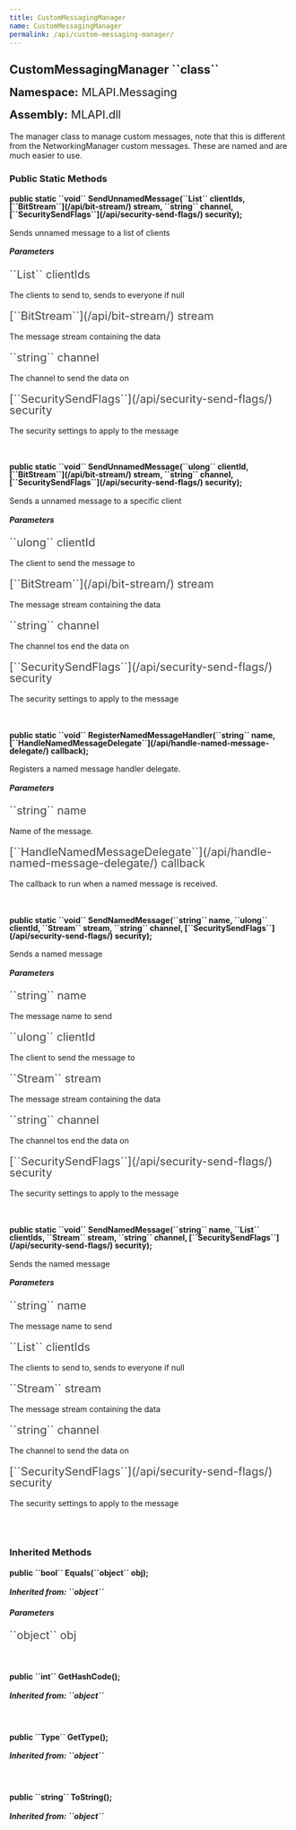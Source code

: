 ```yaml
---
title: CustomMessagingManager
name: CustomMessagingManager
permalink: /api/custom-messaging-manager/
---
```


<div style="line-height: 1;">
	<h2 markdown="1">CustomMessagingManager ``class``</h2>
	<p style="font-size: 20px;"><b>Namespace:</b> MLAPI.Messaging</p>
	<p style="font-size: 20px;"><b>Assembly:</b> MLAPI.dll</p>
</div>
<p>The manager class to manage custom messages, note that this is different from the NetworkingManager custom messages.
            These are named and are much easier to use.</p>

<div>
	<h3 markdown="1">Public Static Methods</h3>
	<div style="line-height: 1;">
		<h4 markdown="1"><b>public static ``void`` SendUnnamedMessage(``List<ulong>`` clientIds, [``BitStream``](/api/bit-stream/) stream, ``string`` channel, [``SecuritySendFlags``](/api/security-send-flags/) security);</b></h4>
		<p>Sends unnamed message to a list of clients</p>
		<h5><b>Parameters</b></h5>
		<div>
			<p style="font-size: 20px; color: #444;" markdown="1">``List<ulong>`` clientIds</p>
			<p>The clients to send to, sends to everyone if null</p>
		</div>
		<div>
			<p style="font-size: 20px; color: #444;" markdown="1">[``BitStream``](/api/bit-stream/) stream</p>
			<p>The message stream containing the data</p>
		</div>
		<div>
			<p style="font-size: 20px; color: #444;" markdown="1">``string`` channel</p>
			<p>The channel to send the data on</p>
		</div>
		<div>
			<p style="font-size: 20px; color: #444;" markdown="1">[``SecuritySendFlags``](/api/security-send-flags/) security</p>
			<p>The security settings to apply to the message</p>
		</div>
	</div>
	<br>
	<div style="line-height: 1;">
		<h4 markdown="1"><b>public static ``void`` SendUnnamedMessage(``ulong`` clientId, [``BitStream``](/api/bit-stream/) stream, ``string`` channel, [``SecuritySendFlags``](/api/security-send-flags/) security);</b></h4>
		<p>Sends a unnamed message to a specific client</p>
		<h5><b>Parameters</b></h5>
		<div>
			<p style="font-size: 20px; color: #444;" markdown="1">``ulong`` clientId</p>
			<p>The client to send the message to</p>
		</div>
		<div>
			<p style="font-size: 20px; color: #444;" markdown="1">[``BitStream``](/api/bit-stream/) stream</p>
			<p>The message stream containing the data</p>
		</div>
		<div>
			<p style="font-size: 20px; color: #444;" markdown="1">``string`` channel</p>
			<p>The channel tos end the data on</p>
		</div>
		<div>
			<p style="font-size: 20px; color: #444;" markdown="1">[``SecuritySendFlags``](/api/security-send-flags/) security</p>
			<p>The security settings to apply to the message</p>
		</div>
	</div>
	<br>
	<div style="line-height: 1;">
		<h4 markdown="1"><b>public static ``void`` RegisterNamedMessageHandler(``string`` name, [``HandleNamedMessageDelegate``](/api/handle-named-message-delegate/) callback);</b></h4>
		<p>Registers a named message handler delegate.</p>
		<h5><b>Parameters</b></h5>
		<div>
			<p style="font-size: 20px; color: #444;" markdown="1">``string`` name</p>
			<p>Name of the message.</p>
		</div>
		<div>
			<p style="font-size: 20px; color: #444;" markdown="1">[``HandleNamedMessageDelegate``](/api/handle-named-message-delegate/) callback</p>
			<p>The callback to run when a named message is received.</p>
		</div>
	</div>
	<br>
	<div style="line-height: 1;">
		<h4 markdown="1"><b>public static ``void`` SendNamedMessage(``string`` name, ``ulong`` clientId, ``Stream`` stream, ``string`` channel, [``SecuritySendFlags``](/api/security-send-flags/) security);</b></h4>
		<p>Sends a named message</p>
		<h5><b>Parameters</b></h5>
		<div>
			<p style="font-size: 20px; color: #444;" markdown="1">``string`` name</p>
			<p>The message name to send</p>
		</div>
		<div>
			<p style="font-size: 20px; color: #444;" markdown="1">``ulong`` clientId</p>
			<p>The client to send the message to</p>
		</div>
		<div>
			<p style="font-size: 20px; color: #444;" markdown="1">``Stream`` stream</p>
			<p>The message stream containing the data</p>
		</div>
		<div>
			<p style="font-size: 20px; color: #444;" markdown="1">``string`` channel</p>
			<p>The channel tos end the data on</p>
		</div>
		<div>
			<p style="font-size: 20px; color: #444;" markdown="1">[``SecuritySendFlags``](/api/security-send-flags/) security</p>
			<p>The security settings to apply to the message</p>
		</div>
	</div>
	<br>
	<div style="line-height: 1;">
		<h4 markdown="1"><b>public static ``void`` SendNamedMessage(``string`` name, ``List<ulong>`` clientIds, ``Stream`` stream, ``string`` channel, [``SecuritySendFlags``](/api/security-send-flags/) security);</b></h4>
		<p>Sends the named message</p>
		<h5><b>Parameters</b></h5>
		<div>
			<p style="font-size: 20px; color: #444;" markdown="1">``string`` name</p>
			<p>The message name to send</p>
		</div>
		<div>
			<p style="font-size: 20px; color: #444;" markdown="1">``List<ulong>`` clientIds</p>
			<p>The clients to send to, sends to everyone if null</p>
		</div>
		<div>
			<p style="font-size: 20px; color: #444;" markdown="1">``Stream`` stream</p>
			<p>The message stream containing the data</p>
		</div>
		<div>
			<p style="font-size: 20px; color: #444;" markdown="1">``string`` channel</p>
			<p>The channel to send the data on</p>
		</div>
		<div>
			<p style="font-size: 20px; color: #444;" markdown="1">[``SecuritySendFlags``](/api/security-send-flags/) security</p>
			<p>The security settings to apply to the message</p>
		</div>
	</div>
	<br>
</div>
<br>
<div>
	<h3 markdown="1">Inherited Methods</h3>
	<div style="line-height: 1;">
		<h4 markdown="1"><b>public ``bool`` Equals(``object`` obj);</b></h4>
		<h5 markdown="1">Inherited from: ``object``</h5>
		<h5><b>Parameters</b></h5>
		<div>
			<p style="font-size: 20px; color: #444;" markdown="1">``object`` obj</p>
		</div>
	</div>
	<br>
	<div style="line-height: 1;">
		<h4 markdown="1"><b>public ``int`` GetHashCode();</b></h4>
		<h5 markdown="1">Inherited from: ``object``</h5>
	</div>
	<br>
	<div style="line-height: 1;">
		<h4 markdown="1"><b>public ``Type`` GetType();</b></h4>
		<h5 markdown="1">Inherited from: ``object``</h5>
	</div>
	<br>
	<div style="line-height: 1;">
		<h4 markdown="1"><b>public ``string`` ToString();</b></h4>
		<h5 markdown="1">Inherited from: ``object``</h5>
	</div>
</div>
<br>
